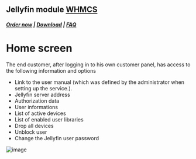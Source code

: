 ## Jellyfin module **[WHMCS](https://puqcloud.com/link.php?id=77)**

#####  [Order now](https://puqcloud.com/whmcs-module-jellyfin.php) | [Download](https://download.puqcloud.com/WHMCS/servers/PUQ_WHMCS-Jellyfin/) | [FAQ](https://faq.puqcloud.com/)

# Home screen

The end customer, after logging in to his own customer panel, has access to the following information and options

- Link to the user manual (which was defined by the administrator when setting up the service.).
- Jellyfin server address
- Authorization data
- User informations
- List of active devices
- List of enabled user libraries
- Drop all devices
- Unblock user
- Change the Jellyfin user password

![image](https://github.com/PUQ-sp-z-o-o/WHMCS-Module-Jellyfin/assets/81689153/fe40f918-8849-4b61-b059-abc89edbabea)
